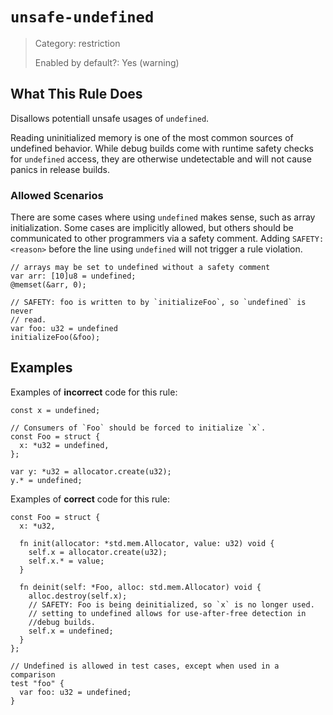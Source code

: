 # `unsafe-undefined`

> Category: restriction
>
> Enabled by default?: Yes (warning)

## What This Rule Does

Disallows potentiall unsafe usages of `undefined`.

Reading uninitialized memory is one of the most common sources of undefined
behavior. While debug builds come with runtime safety checks for `undefined`
access, they are otherwise undetectable and will not cause panics in release
builds.

### Allowed Scenarios

There are some cases where using `undefined` makes sense, such as array
initialization. Some cases are implicitly allowed, but others should be
communicated to other programmers via a safety comment. Adding `SAFETY:
<reason>` before the line using `undefined` will not trigger a rule
violation.

```zig
// arrays may be set to undefined without a safety comment
var arr: [10]u8 = undefined;
@memset(&arr, 0);

// SAFETY: foo is written to by `initializeFoo`, so `undefined` is never
// read.
var foo: u32 = undefined
initializeFoo(&foo);
```

## Examples

Examples of **incorrect** code for this rule:

```zig
const x = undefined;

// Consumers of `Foo` should be forced to initialize `x`.
const Foo = struct {
  x: *u32 = undefined,
};

var y: *u32 = allocator.create(u32);
y.* = undefined;
```

Examples of **correct** code for this rule:

```zig
const Foo = struct {
  x: *u32,

  fn init(allocator: *std.mem.Allocator, value: u32) void {
    self.x = allocator.create(u32);
    self.x.* = value;
  }

  fn deinit(self: *Foo, alloc: std.mem.Allocator) void {
    alloc.destroy(self.x);
    // SAFETY: Foo is being deinitialized, so `x` is no longer used.
    // setting to undefined allows for use-after-free detection in
    //debug builds.
    self.x = undefined;
  }
};

// Undefined is allowed in test cases, except when used in a comparison
test "foo" {
  var foo: u32 = undefined;
}
```

